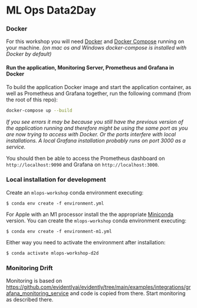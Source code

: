 # ML Ops Data2Day

### Docker

For this workshop you will need [Docker](https://docs.docker.com/get-docker/) and [Docker Compose](https://docs.docker.com/compose/install/) running on your machine. *(on mac os and Windows docker-compose is installed with Docker by default)*

#### Run the application, Monitoring Server, Prometheus and Grafana in Docker

To build the application Docker image and start the application container,  as well as Prometheus and Grafana together, run the following command (from the root of this repo):

``` sh
docker-compose up --build
```

*If you see errors it may be because you still have the previous version of the application running and therefore might be using the same port as you are now trying to access with Docker. Or the ports interfere with local installations. A local Grafana installation probably runs on port 3000 as a service.*

You should then be able to access the Prometheus dashboard on `http://localhost:9090` and Grafana on `http://localhost:3000`.

### Local installation for development

Create an `mlops-workshop` conda environment executing:

```
$ conda env create -f environment.yml
```

For Apple with an M1 processor install the the appropriate [Miniconda](https://docs.conda.io/en/latest/miniconda.html) version. You can create the `mlops-workshop` conda environment executing:

```
$ conda env create -f environment-m1.yml
```

Either way you need to activate the environment after installation:

```
$ conda activate mlops-workshop-d2d
```

### Monitoring Drift

Monitoring is based on https://github.com/evidentlyai/evidently/tree/main/examples/integrations/grafana_monitoring_service and code is copied from there. Start monitoring as described there.
